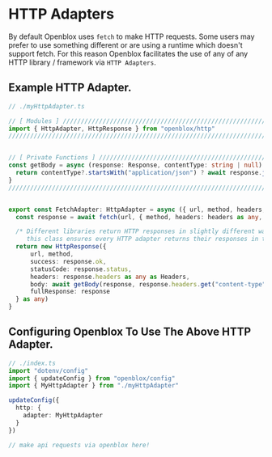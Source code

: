 # HTTP Adapters
By default Openblox uses `fetch` to make HTTP requests. Some users may prefer to use something different or are using a runtime which doesn't support fetch. For this reason Openblox facilitates the use of any of any HTTP library / framework via `HTTP Adapters`.

## Example HTTP Adapter.
```ts showLineNumbers copy
// ./myHttpAdapter.ts

// [ Modules ] ///////////////////////////////////////////////////////////////////
import { HttpAdapter, HttpResponse } from "openblox/http"
//////////////////////////////////////////////////////////////////////////////////


// [ Private Functions ] /////////////////////////////////////////////////////////
const getBody = async (response: Response, contentType: string | null) => {
  return contentType?.startsWith("application/json") ? await response.json() : await response.text()
}
//////////////////////////////////////////////////////////////////////////////////


export const FetchAdapter: HttpAdapter = async ({ url, method, headers, body, formData }) => {
  const response = await fetch(url, { method, headers: headers as any, body: formData || body, cache: "no-store" } as any)

  /* Different libraries return HTTP responses in slightly different ways, so returning
     this class ensures every HTTP adapter returns their responses in the same way. */
  return new HttpResponse({
      url, method,
      success: response.ok,
      statusCode: response.status,
      headers: response.headers as any as Headers,
      body: await getBody(response, response.headers.get("content-type")),
      fullResponse: response
  } as any)
}
```

## Configuring Openblox To Use The Above HTTP Adapter.

```ts showLineNumbers copy
// ./index.ts
import "dotenv/config"
import { updateConfig } from "openblox/config"
import { MyHttpAdapter } from "./myHttpAdapter"

updateConfig({
  http: {
    adapter: MyHttpAdapter
  }
})

// make api requests via openblox here!
```
